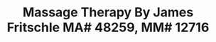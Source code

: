 ---
title: "Massage Therapy By James Fritschle MA# 48259, MM# 12716"
url: /pensacola/massage-therapy-by-james-fritschle-ma-48259-mm-12716/
shop: Massage
---